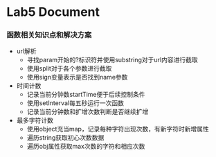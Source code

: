 # Lab5 Document
### 函数相关知识点和解决方案
* url解析
    * 寻找param开始的?标识符并使用substring对于url内容进行截取
    * 使用split对于各个参数进行截取
    * 使用sign变量表示是否找到name参数
* 时间计数
    * 记录当前分钟数startTime便于后续控制条件
    * 使用setInterval每五秒运行一次函数
    * 记录当前分钟数和扩增次数判断是否继续扩增
* 最多字符计数
    * 使用object充当map，记录每种字符出现次数，有新字符时新增属性
    * 遍历string获取初心次数数据
    * 遍历obj属性获取max次数的字符和相应次数